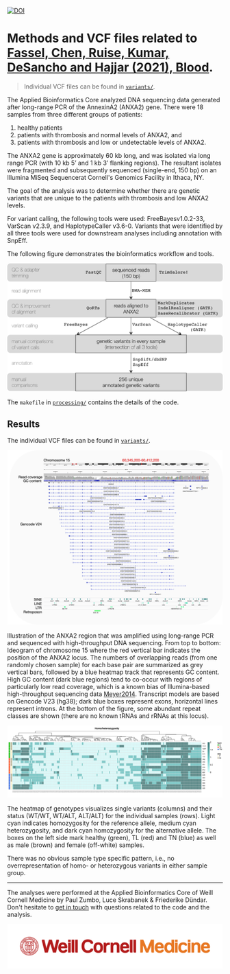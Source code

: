 [![DOI](https://zenodo.org/badge/DOI/10.5281/zenodo.4437540.svg)](https://doi.org/10.5281/zenodo.4437540)

# Methods and VCF files related to [Fassel, Chen, Ruise, Kumar, DeSancho and Hajjar (2021), Blood](https://pubmed.ncbi.nlm.nih.gov/33512476/).

>Individual VCF files can be found in [`variants/`](variants).

The Applied Bioinformatics Core analyzed DNA sequencing data generated after long-range PCR of the AnnexinA2 (ANXA2) gene.
There were 18 samples from three different groups of patients: 

1) healthy patients
2) patients with thrombosis and normal levels of ANXA2, and
3) patients with thrombosis and low or undetectable levels of ANXA2. 

The  ANXA2  gene  is  approximately  60  kb  long,  and  was  isolated  via  long  range  PCR  (with  10  kb  5’  and  1  kb  3’  flanking  regions).
The resultant isolates were fragmented and subsequently sequenced (single-end, 150 bp) on an Illumina MiSeq Sequencerat Cornell's Genomics Facility in Ithaca, NY.

The goal of the analysis was to determine whether there are genetic variants that are unique to the patients with thrombosis and low ANXA2 levels.

For variant calling, the following tools were used: FreeBayesv1.0.2-33, VarScan v2.3.9, and HaplotypeCaller v3.6-0.
Variants that were identified by all three tools were used for downstream analyses including annotation with SnpEff.

The following figure demonstrates the bioinformatics workflow and tools.

![](figures/workflow.png)

The `makefile` in [`processing/`](processing) contains the details of the code.


## Results

The individual VCF files can be found in [`variants/`](variants).

 ![](figures/anxa2_locus.png)

Illustration of the ANXA2 region that was amplified using long-range PCR and sequenced with high-throughput DNA sequencing.
From top to bottom: Ideogram of chromosome 15 where the red vertical bar indicates the position of the ANXA2 locus.
The numbers of overlapping reads (from one randomly chosen sample) for each base pair are summarized as grey vertical bars, followed by a blue heatmap track that represents GC content.
High GC content (dark blue regions) tend to co-occur with regions of particularly low read coverage, which is a known bias of Illumina-based high-throughput sequencing data [Meyer2014](https://dx.doi.org/doi:10.1038/nrg3788).
Transcript models are based on Gencode V23 (hg38); dark blue boxes represent exons, horizontal lines represent introns.
At the bottom of the figure, some abundant repeat classes are shown (there are no known tRNAs and rRNAs at this locus).

![](figures/heatmap_homohetero_noclust-1.png)

The heatmap of genotypes visualizes single variants (columns) and their status (WT/WT, WT/ALT, ALT/ALT) for the individual samples (rows).
Light cyan indicates homozygosity for the reference allele, medium cyan heterozygosity, and dark cyan homozygosity for the alternative allele.
The boxes on the left side mark healthy (green), TL (red) and TN (blue) as well as male (brown) and female (off-white) samples.

There was no obvious sample type specific pattern, i.e., no overrepresentation of homo- or heterozygous variants in either sample group.

---------

The analyses were performed at the Applied Bioinformatics Core of Weill Cornell Medicine by Paul Zumbo, Luce Skrabanek & Friederike Dündar.
Don't hesitate to [get in touch](https://abc.med.cornell.edu/) with questions related to the code and the analysis.

![](WCM_MB_LOGO_HZSS1L_CLR_RGB.png)
